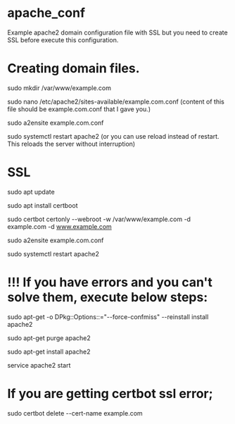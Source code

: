 # apache_conf

Example apache2 domain configuration file with SSL but you need to create SSL before execute this configuration.

# Creating domain files.

sudo mkdir /var/www/example.com

sudo nano /etc/apache2/sites-available/example.com.conf (content of this file should be example.com.conf that I gave you.)

sudo a2ensite example.com.conf

sudo systemctl restart apache2 (or you can use reload instead of restart. This reloads the server without interruption)

# SSL

sudo apt update

sudo apt install certboot

sudo certbot certonly --webroot -w /var/www/example.com -d example.com -d www.example.com

sudo a2ensite example.com.conf

sudo systemctl restart apache2

# !!! If you have errors and you can't solve them, execute below steps:

sudo apt-get -o DPkg::Options::="--force-confmiss" --reinstall install apache2

sudo apt-get purge apache2

sudo apt-get install apache2

service apache2 start

# If you are getting certbot ssl error;

sudo certbot delete --cert-name example.com
